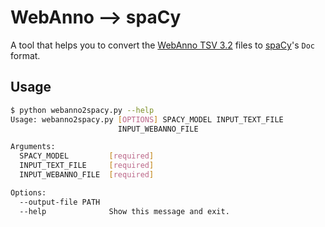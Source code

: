 # WebAnno ⟶ spaCy

A tool that helps you to convert the
[WebAnno TSV 3.2](https://webanno.github.io/webanno/releases/3.4.5/docs/user-guide.html#sect_webannotsv)
files to [spaCy](https://spacy.io)'s `Doc` format.

## Usage

```bash
$ python webanno2spacy.py --help
Usage: webanno2spacy.py [OPTIONS] SPACY_MODEL INPUT_TEXT_FILE
                        INPUT_WEBANNO_FILE

Arguments:
  SPACY_MODEL         [required]
  INPUT_TEXT_FILE     [required]
  INPUT_WEBANNO_FILE  [required]

Options:
  --output-file PATH
  --help              Show this message and exit.
```